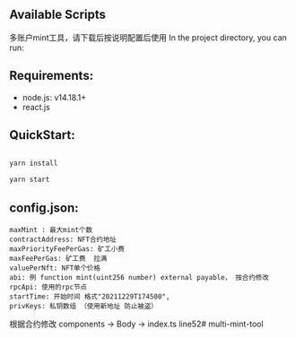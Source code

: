 <!--
 * @Author: your name
 * @Date: 2021-12-23 16:26:54
 * @LastEditTime: 2021-12-31 09:48:47
 * @LastEditors: Please set LastEditors
 * @Description: 打开koroFileHeader查看配置 进行设置: https://github.com/OBKoro1/koro1FileHeader/wiki/%E9%85%8D%E7%BD%AE
 * @FilePath: /mint-tool/README.md
-->

## Available Scripts
多账户mint工具，请下载后按说明配置后使用
In the project directory, you can run:

## Requirements:

- node.js: v14.18.1+
- react.js

## QuickStart:

```ruby

yarn install

yarn start

```
## config.json:
```
maxMint : 最大mint个数
contractAddress: NFT合约地址
maxPriorityFeePerGas: 矿工小费
maxFeePerGas: 矿工费  拉满
valuePerNft: NFT单个价格
abi: 例 function mint(uint256 number) external payable， 按合约修改
rpcApi: 使用的rpc节点
startTime: 开始时间 格式"20211229T174500", 
privKeys: 私钥数组 （使用新地址 防止被盗）
```
根据合约修改 components -> Body -> index.ts  line52# multi-mint-tool
